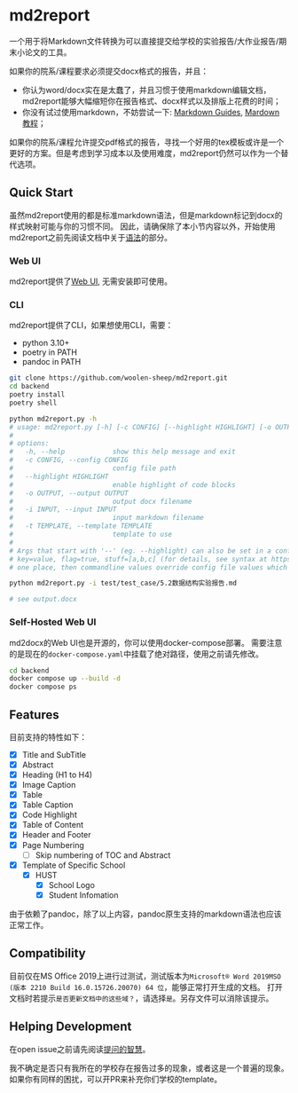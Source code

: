 # md2report

一个用于将Markdown文件转换为可以直接提交给学校的实验报告/大作业报告/期末小论文的工具。

如果你的院系/课程要求必须提交docx格式的报告，并且：

- 你认为word/docx实在是太蠢了，并且习惯于使用markdown编辑文档，md2report能够大幅缩短你在报告格式、docx样式以及排版上花费的时间；
- 你没有试过使用markdown，不妨尝试一下: [Markdown Guides](https://www.markdownguide.org/), [Mardown 教程](https://markdown.com.cn/)；

如果你的院系/课程允许提交pdf格式的报告，寻找一个好用的tex模板或许是一个更好的方案。但是考虑到学习成本以及使用难度，md2report仍然可以作为一个替代选项。

## Quick Start

虽然md2report使用的都是标准markdown语法，但是markdown标记到docx的样式映射可能与你的习惯不同。
因此，请确保除了本小节内容以外，开始使用md2report之前先阅读文档中关于[语法](/grammar)的部分。

### Web UI

md2report提供了[Web UI](https://md2report.hust.online), 无需安装即可使用。

### CLI

md2report提供了CLI，如果想使用CLI，需要：

- python 3.10+
- poetry in PATH
- pandoc in PATH


```bash 
git clone https://github.com/woolen-sheep/md2report.git 
cd backend
poetry install
poetry shell

python md2report.py -h
# usage: md2report.py [-h] [-c CONFIG] [--highlight HIGHLIGHT] [-o OUTPUT] -i INPUT [-t TEMPLATE]
#
# options:
#   -h, --help            show this help message and exit
#   -c CONFIG, --config CONFIG
#                         config file path
#   --highlight HIGHLIGHT
#                         enable highlight of code blocks
#   -o OUTPUT, --output OUTPUT
#                         output docx filename
#   -i INPUT, --input INPUT
#                         input markdown filename
#   -t TEMPLATE, --template TEMPLATE
#                         template to use
#
# Args that start with '--' (eg. --highlight) can also be set in a config file (specified via -c). Config file syntax allows:
# key=value, flag=true, stuff=[a,b,c] (for details, see syntax at https://goo.gl/R74nmi). If an arg is specified in more than
# one place, then commandline values override config file values which override defaults.

python md2report.py -i test/test_case/5.2数据结构实验报告.md

# see output.docx

```

### Self-Hosted Web UI

md2docx的Web UI也是开源的，你可以使用docker-compose部署。
需要注意的是现在的`docker-compose.yaml`中挂载了绝对路径，使用之前请先修改。

```bash
cd backend
docker compose up --build -d
docker compose ps
```

## Features

目前支持的特性如下：

- [x] Title and SubTitle
- [x] Abstract
- [x] Heading (H1 to H4)
- [x] Image Caption
- [x] Table
- [x] Table Caption
- [x] Code Highlight
- [x] Table of Content
- [x] Header and Footer
- [x] Page Numbering
  - [ ] Skip numbering of TOC and Abstract
- [x] Template of Specific School
  - [x] HUST
    - [x] School Logo
    - [x] Student Infomation

由于依赖了pandoc，除了以上内容，pandoc原生支持的markdown语法也应该正常工作。

## Compatibility

目前仅在MS Office 2019上进行过测试，测试版本为`Microsoft® Word 2019MSO (版本 2210 Build 16.0.15726.20070) 64 位`，能够正常打开生成的文档。
打开文档时若提示`是否更新文档中的这些域？`，请选择`是`。另存文件可以消除该提示。

## Helping Development

在open issue之前请先阅读[提问的智慧](https://github.com/ryanhanwu/How-To-Ask-Questions-The-Smart-Way/blob/main/README-zh_CN.md)。

我不确定是否只有我所在的学校存在报告过多的现象，或者这是一个普遍的现象。如果你有同样的困扰，可以开PR来补充你们学校的template。
